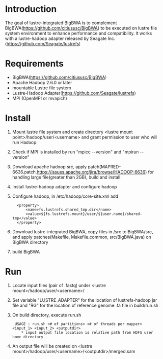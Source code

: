 # Introduction
The goal of lustre-integrated BigBWA is to complement BigBWA(https://github.com/citiususc/BigBWA) to be executed on lustre file system environment to enhance performance and compatibility. It works with a lustre-hadoop adapter released by Seagate Inc.(https://github.com/Seagate/lustrefs)

# Requirements
- BigBWA(https://github.com/citiususc/BigBWA)
- Apache Hadoop 2.6.0 or later
- mountable Lustre file system
- Lustre-Hadoop Adapter(https://github.com/Seagate/lustrefs)
- MPI (OpenMPI or mvapich)

# Install
1. Mount lustre file system and create directory \<lustre mount point\>/hadoop/user/\<username\> and grant permission to user who will run Hadoop
2. Check if MPI is installed by run "mpicc --version" and "mpirun --version"
3. Download apache hadoop src, apply patch(MAPRED-6636.patch,https://issues.apache.org/jira/browse/HADOOP-6636) for handling large file(greater than 2GB), build and install
4. Install lustre-hadoop adapter and configure hadoop
5. Configure hadoop, 
  in <hadoop home>/etc/hadoop/core-site.xml add

         <property>
             <name>fs.lustrefs.shared_tmp.dir</name>
             <value>${fs.lustrefs.mount}/user/${user.name}/shared-tmp</value>
         </property>

6. Download lustre-integrated BigBWA, copy files in /src to BigBWA/src, and apply patches(Makefile, Makefile.common, src/BigBWA.java) on BigBWA directory
7. build BigBWA 

# Run
1. Locate input files (pair of .fastq)  under \<lustre mount\>/hadoop/user/\<username\>/
2. Set variable "LUSTRE_ADAPTER" for the location of lustrefs-hadoop jar file and "RG" for the location of reference genome .fa file in build/run.sh
3. On build directory, execute run.sh

        USAGE : run.sh <# of partitions> <# of threads per mapper> <input_1> <input_2> <outputdir>
           * input output file location is relative path from HDFS user home directory

4. An output file will be created on \<lustre mount\>/hadoop/user/\<username\>/\<outputdir\>/merged.sam
